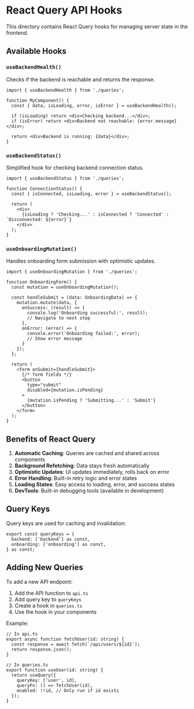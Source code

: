 # React Query API Hooks

This directory contains React Query hooks for managing server state in the frontend.

## Available Hooks

### `useBackendHealth()`
Checks if the backend is reachable and returns the response.

```tsx
import { useBackendHealth } from './queries';

function MyComponent() {
  const { data, isLoading, error, isError } = useBackendHealth();
  
  if (isLoading) return <div>Checking backend...</div>;
  if (isError) return <div>Backend not reachable: {error.message}</div>;
  
  return <div>Backend is running: {data}</div>;
}
```

### `useBackendStatus()`
Simplified hook for checking backend connection status.

```tsx
import { useBackendStatus } from './queries';

function ConnectionStatus() {
  const { isConnected, isLoading, error } = useBackendStatus();
  
  return (
    <div>
      {isLoading ? 'Checking...' : isConnected ? 'Connected' : `Disconnected: ${error}`}
    </div>
  );
}
```

### `useOnboardingMutation()`
Handles onboarding form submission with optimistic updates.

```tsx
import { useOnboardingMutation } from './queries';

function OnboardingForm() {
  const mutation = useOnboardingMutation();
  
  const handleSubmit = (data: OnboardingData) => {
    mutation.mutate(data, {
      onSuccess: (result) => {
        console.log('Onboarding successful:', result);
        // Navigate to next step
      },
      onError: (error) => {
        console.error('Onboarding failed:', error);
        // Show error message
      }
    });
  };
  
  return (
    <form onSubmit={handleSubmit}>
      {/* form fields */}
      <button 
        type="submit" 
        disabled={mutation.isPending}
      >
        {mutation.isPending ? 'Submitting...' : 'Submit'}
      </button>
    </form>
  );
}
```

## Benefits of React Query

1. **Automatic Caching**: Queries are cached and shared across components
2. **Background Refetching**: Data stays fresh automatically
3. **Optimistic Updates**: UI updates immediately, rolls back on error
4. **Error Handling**: Built-in retry logic and error states
5. **Loading States**: Easy access to loading, error, and success states
6. **DevTools**: Built-in debugging tools (available in development)

## Query Keys

Query keys are used for caching and invalidation:

```tsx
export const queryKeys = {
  backend: ['backend'] as const,
  onboarding: ['onboarding'] as const,
} as const;
```

## Adding New Queries

To add a new API endpoint:

1. Add the API function to `api.ts`
2. Add query key to `queryKeys`
3. Create a hook in `queries.ts`
4. Use the hook in your components

Example:
```tsx
// In api.ts
export async function fetchUser(id: string) {
  const response = await fetch(`/api/users/${id}`);
  return response.json();
}

// In queries.ts
export function useUser(id: string) {
  return useQuery({
    queryKey: ['user', id],
    queryFn: () => fetchUser(id),
    enabled: !!id, // Only run if id exists
  });
}
``` 